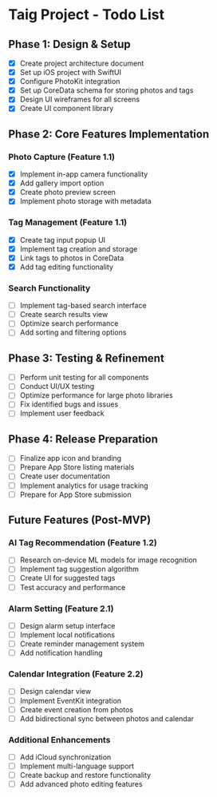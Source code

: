 # Taig Project - Todo List

## Phase 1: Design & Setup
- [x] Create project architecture document
- [x] Set up iOS project with SwiftUI
- [x] Configure PhotoKit integration
- [x] Set up CoreData schema for storing photos and tags
- [x] Design UI wireframes for all screens
- [x] Create UI component library

## Phase 2: Core Features Implementation
### Photo Capture (Feature 1.1)
- [x] Implement in-app camera functionality
- [x] Add gallery import option
- [x] Create photo preview screen
- [x] Implement photo storage with metadata

### Tag Management (Feature 1.1)
- [x] Create tag input popup UI
- [x] Implement tag creation and storage
- [x] Link tags to photos in CoreData
- [x] Add tag editing functionality

### Search Functionality
- [ ] Implement tag-based search interface
- [ ] Create search results view
- [ ] Optimize search performance
- [ ] Add sorting and filtering options

## Phase 3: Testing & Refinement
- [ ] Perform unit testing for all components
- [ ] Conduct UI/UX testing
- [ ] Optimize performance for large photo libraries
- [ ] Fix identified bugs and issues
- [ ] Implement user feedback

## Phase 4: Release Preparation
- [ ] Finalize app icon and branding
- [ ] Prepare App Store listing materials
- [ ] Create user documentation
- [ ] Implement analytics for usage tracking
- [ ] Prepare for App Store submission

## Future Features (Post-MVP)
### AI Tag Recommendation (Feature 1.2)
- [ ] Research on-device ML models for image recognition
- [ ] Implement tag suggestion algorithm
- [ ] Create UI for suggested tags
- [ ] Test accuracy and performance

### Alarm Setting (Feature 2.1)
- [ ] Design alarm setup interface
- [ ] Implement local notifications
- [ ] Create reminder management system
- [ ] Add notification handling

### Calendar Integration (Feature 2.2)
- [ ] Design calendar view
- [ ] Implement EventKit integration
- [ ] Create event creation from photos
- [ ] Add bidirectional sync between photos and calendar

### Additional Enhancements
- [ ] Add iCloud synchronization
- [ ] Implement multi-language support
- [ ] Create backup and restore functionality
- [ ] Add advanced photo editing features
